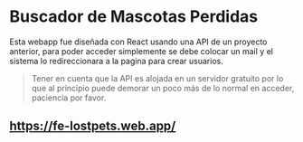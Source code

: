 # Buscador de Mascotas Perdidas

Esta webapp fue diseñada con React usando una API de un proyecto anterior, para poder acceder simplemente se debe colocar un mail y el sistema lo redireccionara a la pagina para crear usuarios.

> Tener en cuenta que la API es alojada en un servidor gratuito por lo que al principio puede demorar un poco más de lo normal en acceder, paciencia por favor.

## https://fe-lostpets.web.app/
